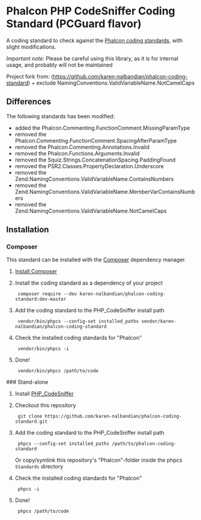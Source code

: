 # Phalcon PHP CodeSniffer Coding Standard (PCGuard flavor)

A coding standard to check against the [Phalcon coding standards](https://github.com/framgia/coding-standards/blob/master/eng/php/phalcon.md),
with slight modifications.

_Important note:_ Please be careful using this library, as it is for internal usage, and probably will not be maintained

Project fork from: (https://github.com/karen-nalbandian/phalcon-coding-standard) + exclude NamingConventions.ValidVariableName.NotCamelCaps

## Differences

The following standards has been modified:

- added the Phalcon.Commenting.FunctionComment.MissingParamType
- removed the Phalcon.Commenting.FunctionComment.SpacingAfterParamType
- removed the Phalcon.Commenting.Annotations.Invalid
- removed the Phalcon.Functions.Arguments.Invalid
- removed the Squiz.Strings.ConcatenationSpacing.PaddingFound
- removed the PSR2.Classes.PropertyDeclaration.Underscore
- removed the Zend.NamingConventions.ValidVariableName.ContainsNumbers
- removed the Zend.NamingConventions.ValidVariableName.MemberVarContainsNumbers
- removed the Zend.NamingConventions.ValidVariableName.NotCamelCaps

## Installation

### Composer

This standard can be installed with the [Composer](https://getcomposer.org/) dependency manager.

1. [Install Composer](https://getcomposer.org/doc/00-intro.md)

2. Install the coding standard as a dependency of your project

        composer require --dev karen-nalbandian/phalcon-coding-standard:dev-master

3. Add the coding standard to the PHP_CodeSniffer install path

        vendor/bin/phpcs --config-set installed_paths vendor/karen-nalbandian/phalcon-coding-standard

4. Check the installed coding standards for "Phalcon"

        vendor/bin/phpcs -i

5. Done!

        vendor/bin/phpcs /path/to/code

### Stand-alone

1. Install [PHP_CodeSniffer](https://github.com/squizlabs/PHP_CodeSniffer)

2. Checkout this repository

        git clone https://github.com/karen-nalbandian/phalcon-coding-standard.git

3. Add the coding standard to the PHP_CodeSniffer install path

        phpcs --config-set installed_paths /path/to/phalcon-coding-standard

   Or copy/symlink this repository's "Phalcon"-folder inside the phpcs `Standards` directory

4. Check the installed coding standards for "Phalcon"

        phpcs -i

5. Done!

        phpcs /path/to/code
        
